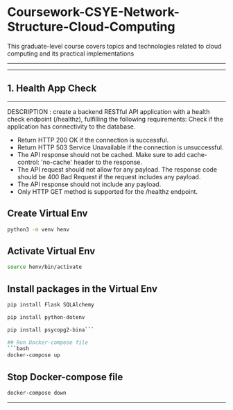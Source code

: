 # Coursework-CSYE-Network-Structure-Cloud-Computing
This graduate-level course covers topics and technologies related to cloud computing and its practical implementations

---
---

## 1. Health App Check
---
DESCRIPTION : create a backend RESTful API application with a health check endpoint (/healthz), fulfilling the following requirements:
Check if the application has connectivity to the database.
* Return HTTP 200 OK if the connection is successful.
* Return HTTP 503 Service Unavailable if the connection is unsuccessful.
* The API response should not be cached. Make sure to add cache-control: 'no-cache' header to the response.
* The API request should not allow for any payload. The response code should be 400 Bad Request if the request includes any payload.
* The API response should not include any payload.
* Only HTTP GET method is supported for the /healthz endpoint.

## Create Virtual Env
```bash
python3 -m venv henv
```

## Activate Virtual Env
```bash
source henv/bin/activate
```

## Install packages in the Virtual Env
```bash
pip install Flask SQLAlchemy
```

```bash
pip install python-dotenv
```

```bash
pip install psycopg2-bina```

## Run Docker-compose file
```bash
docker-compose up
```
## Stop Docker-compose file
```bash
docker-compose down
```


---


